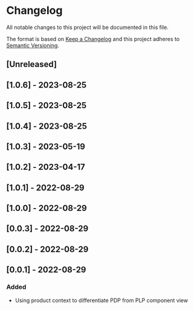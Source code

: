 # Changelog

All notable changes to this project will be documented in this file.

The format is based on [Keep a Changelog](http://keepachangelog.com/en/1.0.0/)
and this project adheres to [Semantic Versioning](http://semver.org/spec/v2.0.0.html).

## [Unreleased]

## [1.0.6] - 2023-08-25

## [1.0.5] - 2023-08-25

## [1.0.4] - 2023-08-25

## [1.0.3] - 2023-05-19

## [1.0.2] - 2023-04-17

## [1.0.1] - 2022-08-29

## [1.0.0] - 2022-08-29

## [0.0.3] - 2022-08-29

## [0.0.2] - 2022-08-29

## [0.0.1] - 2022-08-29

### Added

- Using product context to differentiate PDP from PLP component view

